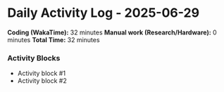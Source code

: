 # Daily Activity Log - 2025-06-29

**Coding (WakaTime):** 32 minutes
**Manual work (Research/Hardware):** 0 minutes
**Total Time:** 32 minutes

### Activity Blocks
- Activity block #1
- Activity block #2
